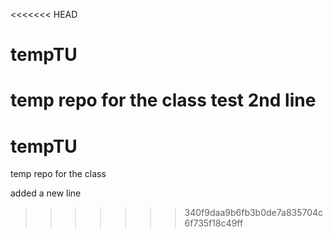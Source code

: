 <<<<<<< HEAD
# tempTU
temp repo for the class
test 2nd line
=======
# tempTU
temp repo for the class

added a new line
>>>>>>> 340f9daa9b6fb3b0de7a835704c6f735f18c49ff
